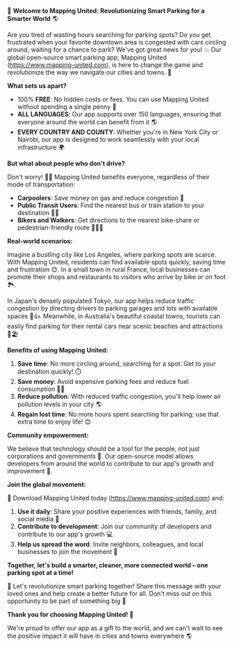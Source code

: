 🚀 **Welcome to Mapping United: Revolutionizing Smart Parking for a Smarter World** 🌎

Are you tired of wasting hours searching for parking spots? Do you get frustrated when your favorite downtown area is congested with cars circling around, waiting for a chance to park? We've got great news for you! 💥 Our global open-source smart parking app, Mapping United (https://www.mapping-united.com), is here to change the game and revolutionize the way we navigate our cities and towns. 🌟

**What sets us apart?**

* 100% **FREE**: No hidden costs or fees. You can use Mapping United without spending a single penny 💸
* **ALL LANGUAGES**: Our app supports over 150 languages, ensuring that everyone around the world can benefit from it 🌎
* **EVERY COUNTRY AND COUNTY**: Whether you're in New York City or Nairobi, our app is designed to work seamlessly with your local infrastructure 🌍

**But what about people who don't drive?**

Don't worry! 🙅‍♂️ Mapping United benefits everyone, regardless of their mode of transportation:

* **Carpoolers**: Save money on gas and reduce congestion 💸
* **Public Transit Users**: Find the nearest bus or train station to your destination 🚌🚂
* **Bikers and Walkers**: Get directions to the nearest bike-share or pedestrian-friendly route 🚴‍♀️👣

**Real-world scenarios:**

Imagine a bustling city like Los Angeles, where parking spots are scarce. With Mapping United, residents can find available spots quickly, saving time and frustration 😊. In a small town in rural France, local businesses can promote their shops and restaurants to visitors who arrive by bike or on foot 🏞️.

In Japan's densely populated Tokyo, our app helps reduce traffic congestion by directing drivers to parking garages and lots with available spaces 🚗👍. Meanwhile, in Australia's beautiful coastal towns, tourists can easily find parking for their rental cars near scenic beaches and attractions 🌊🏖️

**Benefits of using Mapping United:**

1. **Save time**: No more circling around, searching for a spot. Get to your destination quickly! ⏱️
2. **Save money**: Avoid expensive parking fees and reduce fuel consumption 💸💨
3. **Reduce pollution**: With reduced traffic congestion, you'll help lower air pollution levels in your city 🌎
4. **Regain lost time**: No more hours spent searching for parking; use that extra time to enjoy life! 😊

**Community empowerment:**

We believe that technology should be a tool for the people, not just corporations and governments 💪. Our open-source model allows developers from around the world to contribute to our app's growth and improvement 🌟.

**Join the global movement:**

📲 Download Mapping United today (https://www.mapping-united.com) and:

1. **Use it daily**: Share your positive experiences with friends, family, and social media 🤩
2. **Contribute to development**: Join our community of developers and contribute to our app's growth 💻
3. **Help us spread the word**: Invite neighbors, colleagues, and local businesses to join the movement 📣

**Together, let's build a smarter, cleaner, more connected world – one parking spot at a time!**

🌟 Let's revolutionize smart parking together! Share this message with your loved ones and help create a better future for all. Don't miss out on this opportunity to be part of something big 🚀

**Thank you for choosing Mapping United! 🙏**

We're proud to offer our app as a gift to the world, and we can't wait to see the positive impact it will have in cities and towns everywhere 🌎